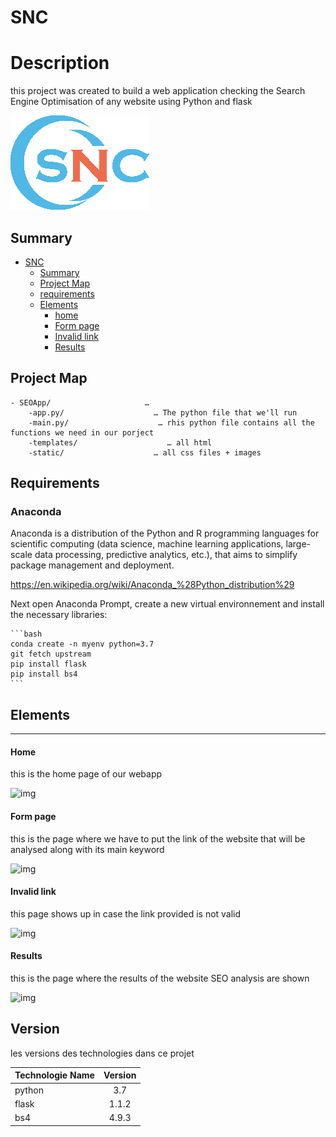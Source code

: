 # SNC

# Description
this project was created to build a web application  checking the Search Engine Optimisation of any website using Python and flask

![img](./static/logo2.png)


## Summary

- [SNC](#SNC)
  - [Summary](#Summary)
  - [Project Map](#project-map)
  - [requirements](#Requirements)
  - [Elements](#elements)
      - [home](#home)
      - [Form page](#)
      - [Invalid link](#invalid-link)
      - [Results](#results)

## Project Map

```
- SEOApp/                     … 
    -app.py/                    … The python file that we'll run
    -main.py/                    … rhis python file contains all the functions we need in our porject
    -templates/                    … all html
    -static/                    … all css files + images
```
## Requirements

### Anaconda

Anaconda is a distribution of the Python and R programming languages for scientific computing (data science, machine learning applications, large-scale data processing, predictive analytics, etc.), that aims to simplify package management and deployment.

https://en.wikipedia.org/wiki/Anaconda_%28Python_distribution%29

Next open Anaconda Prompt, create a new virtual environnement and install the necessary libraries:

    ```bash
    conda create -n myenv python=3.7
    git fetch upstream
    pip install flask
    pip install bs4
    ```
## Elements

---

#### Home

this is the home page of our webapp

![img](./sreenshots/home.png)

#### Form page

this is the page where we have to put the link of the website that will be analysed along with its main keyword

![img](./sreenshots/form.png)

#### Invalid link

this page shows up in case the link provided is not valid

![img](./sreenshots/invalid.png)

#### Results

this is the page where the results of the website SEO analysis are shown

![img](./sreenshots/results.png)

## Version

les versions des technologies dans ce projet

| Technologie Name | Version |
| :--------------- | :-----: |
| python            | 3.7  |
| flask          | 1.1.2  |
| bs4              | 4.9.3 |


